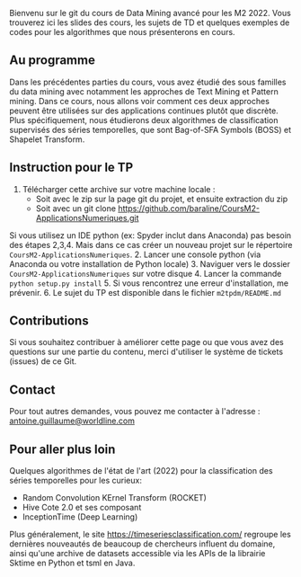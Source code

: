 Bienvenu sur le git du cours de Data Mining avancé pour les M2 2022. Vous trouverez ici les slides des cours, les sujets de TD et quelques exemples de codes pour les algorithmes que nous présenterons en cours.

## Au programme
Dans les précédentes parties du cours, vous avez étudié des sous familles du data mining avec notamment les approches de Text Mining et Pattern mining. Dans ce cours, nous allons voir comment ces deux approches peuvent être utilisées sur des applications continues plutôt que discrète. Plus spécifiquement, nous étudierons deux algorithmes de classification supervisés des séries temporelles, que sont Bag-of-SFA Symbols (BOSS) et Shapelet Transform.

## Instruction pour le TP
1. Télécharger cette archive sur votre machine locale :
    - Soit avec le zip sur la page git du projet, et ensuite extraction du zip
    - Soit avec un git clone https://github.com/baraline/CoursM2-ApplicationsNumeriques.git
    
Si vous utilisez un IDE python (ex: Spyder inclut dans Anaconda) pas besoin des étapes 2,3,4. Mais dans ce cas créer un nouveau projet sur le répertoire `CoursM2-ApplicationsNumeriques`.
2. Lancer une console python (via Anaconda ou votre installation de Python locale)
3. Naviguer vers le dossier `CoursM2-ApplicationsNumeriques` sur votre disque
4. Lancer la commande  `python setup.py install`
5. Si vous rencontrez une erreur d'installation, me prévenir.
6. Le sujet du TP est disponible dans le fichier `m2tpdm/README.md`

## Contributions
Si vous souhaitez contribuer à améliorer cette page ou que vous avez des questions sur une partie du contenu, merci d'utiliser le système de tickets (issues) de ce Git.

## Contact
Pour tout autres demandes, vous pouvez me contacter à l'adresse : antoine.guillaume@worldline.com

## Pour aller plus loin 

Quelques algorithmes de l'état de l'art (2022) pour la classification des séries temporelles pour les curieux:

- Random Convolution KErnel Transform (ROCKET) 
- Hive Cote 2.0 et ses composant
- InceptionTime (Deep Learning)

Plus généralement, le site https://timeseriesclassification.com/ regroupe les dernières nouveautés de beaucoup de chercheurs influent du domaine, ainsi qu'une archive de datasets accessible via les APIs de la librairie Sktime en Python et tsml en Java.


